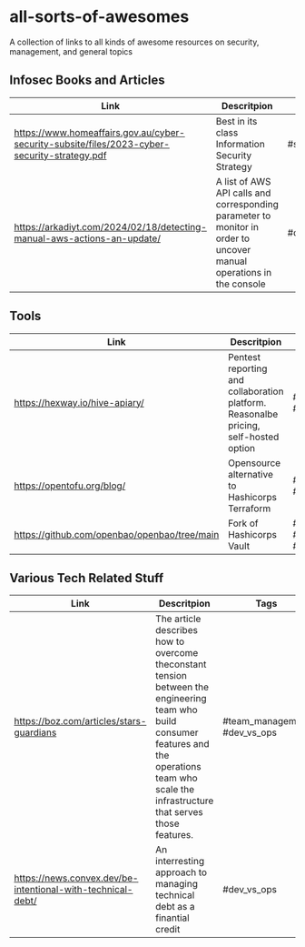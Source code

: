# all-sorts-of-awesomes
A collection of links to all kinds of awesome resources on security, management, and general topics

## Infosec Books and Articles 
| Link                                                                                         | Descritpion                                                                                                              | Tags                                                         |
| -------------------------------------------------------------------------------------------- |--------------------------------------------------------------------------------------------------------------------------|--------------------------------------------------------------|
| https://www.homeaffairs.gov.au/cyber-security-subsite/files/2023-cyber-security-strategy.pdf | Best in its class Information Security Strategy                                                                           | \#sec_management                                       |
|https://arkadiyt.com/2024/02/18/detecting-manual-aws-actions-an-update/ | A list of AWS API calls and corresponding parameter to monitor in order to uncover manual operations in the console | \#devsecops \#aws |



## Tools
| Link                                                                                         | Descritpion                                                                                                              | Tags                                                         |
| -------------------------------------------------------------------------------------------- |--------------------------------------------------------------------------------------------------------------------------|--------------------------------------------------------------|
| https://hexway.io/hive-apiary/                                                               | Pentest reporting and collaboration platform. Reasonalbe pricing, self-hosted option                                     | \#red_team \#securtiy                                        |
| https://opentofu.org/blog/                                                                   | Opensource alternative to Hashicorps Terraform                                                                           | \#free \#tf \#securtiy                                       |
| https://github.com/openbao/openbao/tree/main                                                 | Fork of Hashicorps Vault                                                                                                 | \#free \#vault \#securtiy                                    |



## Various Tech Related Stuff

| Link                                                                                        | Descritpion                                                                                                              | Tags                                                         |
| ------------------------------------------------------------------------------------------- |--------------------------------------------------------------------------------------------------------------------------|--------------------------------------------------------------|
| https://boz.com/articles/stars-guardians                                                    | The article describes how to overcome theconstant tension between the engineering team who build consumer features and the operations team who scale the infrastructure that serves those features. |  \#team_management \#dev_vs_ops |
| https://news.convex.dev/be-intentional-with-technical-debt/                                 | An interresting approach to managing technical debt as a finantial credit                                                | \#dev_vs_ops      |
